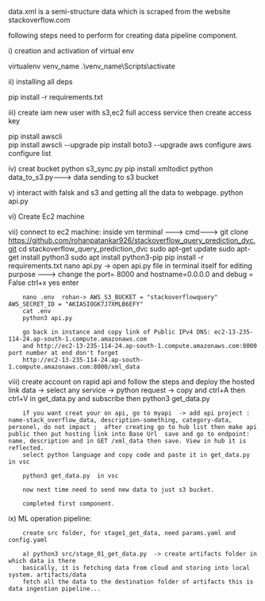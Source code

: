 data.xml is a semi-structure data which is scraped from the website stackoverflow.com

following steps need to perform for creating data pipeline component.

i) creation and activation of virtual env 

virtualenv venv_name
.\venv_name\Scripts\activate 

ii) installing all deps

pip install -r requirements.txt

iii) create iam new user with s3,ec2 full access service then create access key
     
pip install awscli   
pip install awscli --upgrade 
pip install boto3 --upgrade
aws configure 
aws configure list

iv) creat bucket 
python s3_sync.py 
pip install xmltodict
python data_to_s3.py---> data sending to s3 bucket

v) interact with falsk and s3 and getting all the data to webpage. 
python api.py

vi) Create Ec2 machine

vii) connect to ec2 machine:
        inside vm terminal ---> cmd---> git clone https://github.com/rohanpatankar926/stackoverflow_query_prediction_dvc.git
        cd stackoverflow_query_prediction_dvc
        sudo apt-get update
        sudo apt-get install python3
        sudo apt install python3-pip
        pip install -r requirements.txt
        nano api.py  -> open api.py file in terminal itself for editing purpose ---> change the port= 8000 and hostname=0.0.0.0 and debug = False ctrl+x  yes  enter

        nano .env  rohan-> AWS_S3_BUCKET = "stackoverflowquery"     AWS_SECRET_ID = "AKIASIOGK7J7XMLB6EFY"
        cat .env
        python3 api.py

        go back in instance and copy link of Public IPv4 DNS: ec2-13-235-114-24.ap-south-1.compute.amazonaws.com
        and http://ec2-13-235-114-24.ap-south-1.compute.amazonaws.com:8000  port number at end don't forget
        http://ec2-13-235-114-24.ap-south-1.compute.amazonaws.com:8000/xml_data

viii) create account on rapid api and follow the steps and deploy the hosted link
        data -> select any service -> python request -> copy and ctrl+A then ctrl+V in get_data.py and subscribe then
        python3 get_data.py
        
        if you want creat your on api, go to myapi  -> add api project : name-stack_overflow_data, description-something, category-data, personel, do not impact ;  after creating go to hub list then make api public then put hosting link into Base Url  save and go to endpoint: name, description and in GET /xml_data then save. View in hub it is reflected.
        select python language and copy code and paste it in get_data.py in vsc

        python3 get_data.py  in vsc

        now next time need to send new data to just s3 bucket.

        completed first component.



ix) ML operation pipeline:

        create src folder, for stage1_get_data, need params.yaml and config.yaml

        a) python3 src/stage_01_get_data.py  -> create artifacts folder in which data is there
        basically, it is fetching data from cloud and storing into local system. artifacts/data
        fetch all the data to the destination folder of artifacts this is data ingestion pipeline...